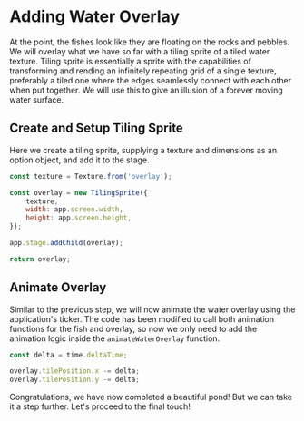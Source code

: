 # Adding Water Overlay

At the point, the fishes look like they are floating on the rocks and pebbles. We will overlay what we have so far with a tiling sprite of a tiled water texture. Tiling sprite is essentially a sprite with the capabilities of transforming and rending an infinitely repeating grid of a single texture, preferably a tiled one where the edges seamlessly connect with each other when put together. We will use this to give an illusion of a forever moving water surface.

## Create and Setup Tiling Sprite

Here we create a tiling sprite, supplying a texture and dimensions as an option object, and add it to the stage.

```javascript
const texture = Texture.from('overlay');

const overlay = new TilingSprite({
    texture,
    width: app.screen.width,
    height: app.screen.height,
});

app.stage.addChild(overlay);

return overlay;
```

## Animate Overlay

Similar to the previous step, we will now animate the water overlay using the application's ticker. The code has been modified to call both animation functions for the fish and overlay, so now we only need to add the animation logic inside the `animateWaterOverlay` function.

```javascript
const delta = time.deltaTime;

overlay.tilePosition.x -= delta;
overlay.tilePosition.y -= delta;
```

Congratulations, we have now completed a beautiful pond! But we can take it a step further. Let's proceed to the final touch!